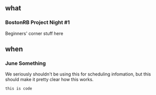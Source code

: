 ## what
### BostonRB Project Night #1

Beginners' corner stuff here

## when
### June Something

We seriously shouldn't be using this for scheduling infomation, but this
should make it pretty clear how this works.

    this is code
